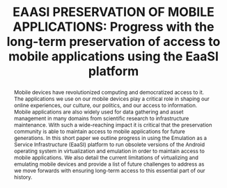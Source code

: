 ---
abstract: Mobile devices have revolutionized computing and democratized access to
  it. The applications we use on our mobile devices play a critical role in shaping
  our online experiences, our culture, our politics, and our access to information.
  Mobile applications are also widely used for data gathering and asset management
  in many domains from scientific research to infrastructure maintenance. With such
  a wide-reaching impact it is critical that the preservation community is able to
  maintain access to mobile applications for future generations. In this short paper
  we outline progress in using the Emulation as a Service Infrastructure (EaaSI) platform
  to run obsolete versions of the Android operating system in virtualization and emulation
  in order to maintain access to mobile applications. We also detail the current limitations
  of virtualizing and emulating mobile devices and provide a list of future challenges
  to address as we move forwards with ensuring long-term access to this essential
  part of our history.
creators:
- Cochrane, Euan
- Oberhauser, Jurek
- Gieschke, Rafael
date: null
document_url: https://www.ideals.illinois.edu/items/128313/bitstreams/428991/data.pdf
grand_parent: iPRES
institutions: []
keywords:
- emulation
- mobile
- apps
- applications
landing_page_url: https://hdl.handle.net/2142/121110
language: eng
layout: publication
license: CC-BY 4.0 International
notes_url: null
parent: iPRES 2023
presentation_url: null
publication_type: paper
size: null
source_name: iPRES
title: 'EAASI PRESERVATION OF MOBILE APPLICATIONS: Progress with the long-term preservation
  of access to mobile applications using the EaaSI platform'
year: 2023
---